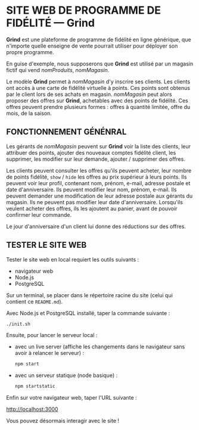 SITE WEB DE PROGRAMME DE FIDÉLITÉ — Grind
===========================================


**Grind** est une plateforme de programme de fidélité en ligne générique, que n'importe quelle enseigne de vente pourrait utiliser pour déployer son propre programme.

En guise d'exemple, nous supposerons que **Grind** est utilisé par un magasin fictif qui vend *nomProduits*, *nomMagasin*.

Le modèle **Grind** permet à *nomMagasin* d'y inscrire ses clients. Les clients ont accès à une carte de fidélité virtuelle à points. Ces points sont obtenus par le client lors de ses achats en magasin.
*nomMagasin* peut alors proposer des offres sur **Grind**, achetables avec des points de fidélité. Ces offres peuvent prendre plusieurs formes : offres à quantité limitée, offre du mois, de la saison.


## FONCTIONNEMENT GÉNÉNRAL

Les gérants de *nomMagasin* peuvent sur **Grind** voir la liste des clients, leur attribuer des points, ajouter des nouveaux comptes fidélité client, les supprimer, les modifier sur leur demande, ajouter / supprimer des offres.

Les clients peuvent consulter les offres qu'ils peuvent acheter, leur nombre de points fidélité, `show` / `hide` les offres au prix supérieur à leurs points. Ils peuvent voir leur profil, contenant nom, prénom, e-mail, adresse postale et date d'anniversaire. Ils peuvent modifier leur nom, prénom, e-mail. Ils peuvent demander une modification de leur adresse postale aux gérants du magasin. Ils ne peuvent pas modifier leur date d'anniversaire.
Lorsqu'ils veulent acheter des offres, ils les ajoutent au panier, avant de pouvoir confirmer leur commande.

Le jour d'anniversaire d'un client lui donne des réductions sur des offres.


## TESTER LE SITE WEB

Tester le site web en local requiert les outils suivants :
- navigateur web
- Node.js
- PostgreSQL

Sur un terminal, se placer dans le répertoire racine du site (celui qui contient ce `README.md`).

Avec Node.js et PostgreSQL installé, taper la commande suivante :

```sh
./init.sh
```

Ensuite, pour lancer le serveur local :
- avec un live server (affiche les changements dans le navigateur sans avoir à relancer le serveur) :
    ```sh
    npm start
    ```

- avec un serveur statique (node basique) :
    ```sh
    npm startstatic
    ```

Enfin sur votre navigateur web, taper l'URL suivante :

[http://localhost:3000](http://localhost:3000)

Vous pouvez désormais interagir avec le site !
